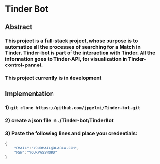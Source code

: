 # Tinder Bot

## Abstract

### This project is a full-stack project, whose purpose is to automatize all the processes of searching for a Match in Tinder. Tinder-bot is part of the interaction with Tinder. All the information goes to Tinder-API, for visualization in Tinder-control-pannel.

### This project currently is in development

## Implementation

### 1) `git clone https://github.com/jpgelmi/Tinder-bot.git`

### 2) create a json file in ./Tinder-bot/TinderBot

### 3) Paste the following lines and place your credentials:

```javascript
{
    "EMAIL":"YOURMAIL@BLABLA.COM",
    "PSW":"YOURPASSWORD"
}
```





